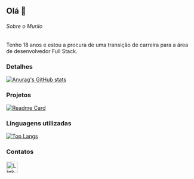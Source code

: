 ## Olá 👋


###### Sobre o Murilo
Tenho 18 anos e estou a procura de uma transição de carreira para a área de desenvolvedor Full Stack.

### Detalhes

[![Anurag's GitHub stats](https://github-readme-stats.vercel.app/api?username=muriloosantanaa&show_icons=true&theme=dark)](https://github.com/anuraghazra/github-readme-stats)

### Projetos

[![Readme Card](https://github-readme-stats.vercel.app/api/pin/?username=muriloosantanaa&repo=site_gamesshop&theme=dark)](https://github.com/anuraghazra/github-readme-stats)

### Linguagens utilizadas

[![Top Langs](https://github-readme-stats.vercel.app/api/top-langs/?username=muriloosantanaa&layout=compact)](https://github.com/anuraghazra/github-readme-stats)


### Contatos

[<img src='https://img.shields.io/badge/LinkedIn-0077B5?style=for-the-badge&logo=linkedin&logoColor=white' alt='Linkedin' height='30'>](https://www.linkedin.com/in/murilosantana1509/)
